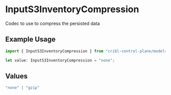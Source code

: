 # InputS3InventoryCompression

Codec to use to compress the persisted data

## Example Usage

```typescript
import { InputS3InventoryCompression } from "cribl-control-plane/models";

let value: InputS3InventoryCompression = "none";
```

## Values

```typescript
"none" | "gzip"
```